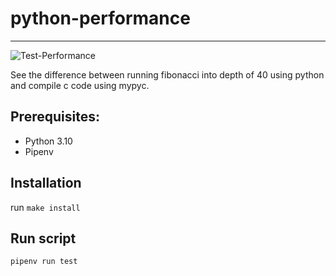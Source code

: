# python-performance
---
![Test-Performance](https://github.com/jochman/python-performance/actions/workflows/test.yml/badge.svg)

See the difference between running fibonacci into depth of 40 using python and compile c code using mypyc.

## Prerequisites:

- Python 3.10
- Pipenv

## Installation

run `make install`

## Run script

`pipenv run test`
